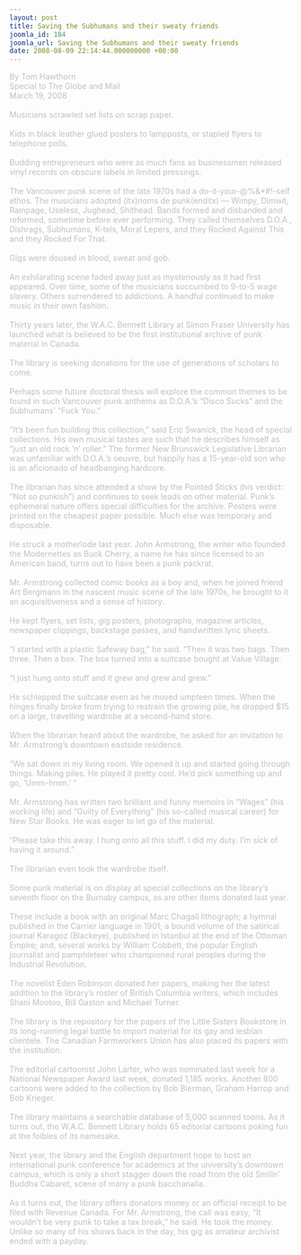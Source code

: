 ```yaml
---
layout: post
title: Saving the Subhumans and their sweaty friends
joomla_id: 184
joomla_url: Saving the Subhumans and their sweaty friends
date: 2008-08-09 22:14:44.000000000 +00:00
---
```

<span style="color: #c0c0c0">By Tom Hawthorn<br />
Special to The Globe and Mail<br />
March 19, 2008<br />
<br />
Musicians scrawled set lists on scrap paper.<br />
<br />
Kids in black leather glued posters to lampposts, or stapled flyers to telephone polls.<br />
<br />
Budding entrepreneurs who were as much fans as businessmen released vinyl records on obscure labels in limited pressings.<br />
<br />
The Vancouver punk scene of the late 1970s had a do-it-your-@%&amp;*#!-self ethos. The musicians adopted (itx)noms de punk(enditx) &mdash; Wimpy, Dimwit, Rampage, Useless, Jughead, Shithead. Bands formed and disbanded and reformed, sometime before ever performing. They called themselves D.O.A., Dishrags, Subhumans, K-tels, Moral Lepers, and they Rocked Against This and they Rocked For That.<br />
<br />
Gigs were doused in blood, sweat and gob.<br />
<br />
An exhilarating scene faded away just as mysteriously as it had first appeared. Over time, some of the musicians succumbed to 9-to-5 wage slavery. Others surrendered to addictions. A handful continued to make music in their own fashion.<br />
<br />
Thirty years later, the W.A.C. Bennett Library at Simon Fraser University has launched what is believed to be the first institutional archive of punk material in Canada.<br />
<br />
The library is seeking donations for the use of generations of scholars to come.<br />
<br />
Perhaps some future doctoral thesis will explore the common themes to be found in such Vancouver punk anthems as D.O.A.&rsquo;s &ldquo;Disco Sucks&rdquo; and the Subhumans&rsquo; &ldquo;Fuck You.&rdquo;<br />
<br />
&ldquo;It&rsquo;s been fun building this collection,&rdquo; said Eric Swanick, the head of special collections. His own musical tastes are such that he describes himself as &ldquo;just an old rock &lsquo;n&rsquo; roller.&rdquo; The former New Brunswick Legislative Librarian was unfamiliar with D.O.A.&rsquo;s oeuvre, but happily has a 15-year-old son who is an aficionado of headbanging hardcore.<br />
<br />
The librarian has since attended a show by the Pointed Sticks (his verdict: &ldquo;Not so punkish&rdquo;) and continues to seek leads on other material. Punk&rsquo;s ephemeral nature offers special difficulties for the archive. Posters were printed on the cheapest paper possible. Much else was temporary and disposable.<br />
<br />
He struck a motherlode last year. John Armstrong, the writer who founded the Modernettes as Buck Cherry, a name he has since licensed to an American band, turns out to have been a punk packrat.<br />
<br />
Mr. Armstrong collected comic books as a boy and, when he joined friend Art Bergmann in the nascent music scene of the late 1970s, he brought to it an acquisitiveness and a sense of history.<br />
<br />
He kept flyers, set lists, gig posters, photographs, magazine articles, newspaper clippings, backstage passes, and handwritten lyric sheets.<br />
<br />
&ldquo;I started with a plastic Safeway bag,&rdquo; he said. &ldquo;Then it was two bags. Then three. Then a box. The box turned into a suitcase bought at Value Village.<br />
<br />
&ldquo;I just hung onto stuff and it grew and grew and grew.&rdquo;<br />
<br />
He schlepped the suitcase even as he moved umpteen times. When the hinges finally broke from trying to restrain the growing pile, he dropped $15 on a large, travelling wardrobe at a second-hand store.<br />
<br />
When the librarian heard about the wardrobe, he asked for an invitation to Mr. Armstrong&rsquo;s downtown eastside residence.<br />
<br />
&ldquo;We sat down in my living room. We opened it up and started going through things. Making piles. He played it pretty cool. He&rsquo;d pick something up and go, &lsquo;Umm-hmm.&rsquo; &rdquo;<br />
<br />
Mr. Armstrong has written two brilliant and funny memoirs in &ldquo;Wages&rdquo; (his working life) and &ldquo;Guilty of Everything&rdquo; (his so-called musical career) for New Star Books. He was eager to let go of the material.<br />
<br />
&ldquo;Please take this away. I hung onto all this stuff. I did my duty. I&rsquo;m sick of having it around.&rdquo;<br />
<br />
The librarian even took the wardrobe itself.<br />
<br />
Some punk material is on display at special collections on the library&rsquo;s seventh floor on the Burnaby campus, as are other items donated last year.<br />
<br />
These include a book with an original Marc Chagall lithograph; a hymnal published in the Carrier language in 1901; a bound volume of the satirical journal Karagoz (Blackeye), published in Istanbul at the end of the Ottoman Empire; and, several works by William Cobbett, the popular English journalist and pamphleteer who championed rural peoples during the Industrial Revolution.<br />
<br />
The novelist Eden Robinson donated her papers, making her the latest addition to the library&rsquo;s roster of British Columbia writers, which includes Shani Mootoo, Bill Gaston and Michael Turner.<br />
<br />
The library is the repository for the papers of the Little Sisters Bookstore in its long-running legal battle to import material for its gay and lesbian clientele. The Canadian Farmworkers Union has also placed its papers with the institution.<br />
<br />
The editorial cartoonist John Larter, who was nominated last week for a National Newspaper Award last week, donated 1,185 works. Another 800 cartoons were added to the collection by Bob Bierman, Graham Harrop and Bob Krieger.<br />
<br />
The library maintains a searchable database of 5,000 scanned toons. As it turns out, the W.A.C. Bennett Library holds 65 editorial cartoons poking fun at the foibles of its namesake.<br />
<br />
Next year, the library and the English department hope to host an international punk conference for academics at the university&rsquo;s downtown campus, which is only a short stagger down the road from the old Smilin&rsquo; Buddha Cabaret, scene of many a punk bacchanalia.<br />
<br />
As it turns out, the library offers donators money or an official receipt to be filed with Revenue Canada. For Mr. Armstrong, the call was easy, &ldquo;It wouldn&rsquo;t be very punk to take a tax break,&rdquo; he said. He took the money. Unlike so many of his shows back in the day, his gig as amateur archivist ended with a payday.<br />
</span>
<br />
